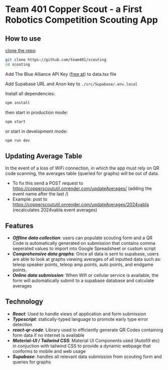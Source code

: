 # Team 401 Copper Scout -  a First Robotics Competition Scouting App

## How to use

[clone the repo](https://github.com/team401/scouting):

<!-- #default-branch-switch -->

```bash
git clone https://github.com/team401/scouting
cd scouting
```

Add The Blue Alliance API Key ([free at](thebluealliance.com)) to data.tsx file

Add Supabase URL and Anon key to ```./src/Supabase/.env.local```

Install all dependencies: 
```bash
npm install
```

then start in production mode:
```bash
npm start
```

or start in development mode:
```bash
npm run dev
```

## Updating Average Table
In the event of a loss of WiFi connection, in which the app must rely on QR code scanning, the averages table (queried for graphs) will be out of data.
- To fix this send a POST request to https://copperscoututil.onrender.com/updateAverages/ (adding the event name after the last /)
- Example: post to https://copperscoututil.onrender.com/updateAverages/2024vabla (recalculates 2024vabla event averages)

## Features

- ***Offline data collection***: users can populate scouting form and a QR Code is automatically generated on submission that contains comma seperated values to import into Google Spreadsheet or custom script
- ***Comprehensive data graphs***: Once all data is sent to supabase, users are able to look at graphs viewing averages of all inputted data such as: teleop speaker points, teleop amp points, auto points, and endgame points.
- ***Online data submission***: When Wifi or cellular service is available, the form will automatically submit to a supabase database and calculate averages

## Technology

- ***React***: Used to handle views of application and form submission
- ***Typescript***: statically-typed language to promote early type error detection
- ***react-qr-code***: Library used to efficiently generate QR Codes containing form data if no internet is available
- ***Material-UI / Tailwind CSS***: Material UI Components used (Autofill etc) in conjuction with tailwind CSS to provide a dynamic webpage that conforms to mobile and web usage
- ***Supabase***: handles all relevant data submission from scouting form and queries for graphs
